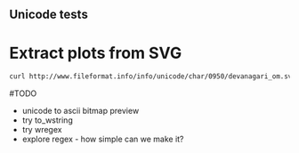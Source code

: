 ## Unicode tests

# Extract plots from SVG
```bash
curl http://www.fileformat.info/info/unicode/char/0950/devanagari_om.svg | ./bitmap  > om.csv && libreoffice om.csv
```

#TODO
* unicode to ascii bitmap preview
* try to_wstring
* try wregex
* explore regex - how simple can we make it?
